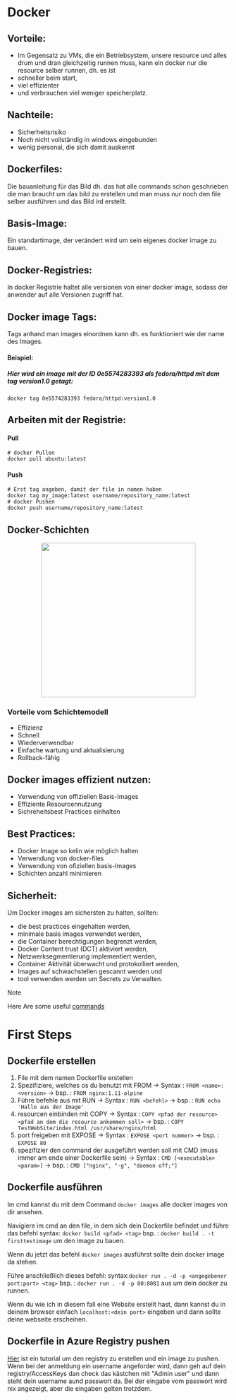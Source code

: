 # Docker
## Vorteile:
  - Im Gegensatz zu VMs, die ein Betriebsystem, unsere resource und alles drum und dran 
  gleichzeitig runnen muss, kann ein docker nur die resource selber runnen, dh. es ist
  - schneller beim start,
  - viel effizienter
  - und verbrauchen viel weniger speicherplatz.
## Nachteile:
  - Sicherheitsrisiko
  - Noch nicht vollständig in windows eingebunden
  - wenig personal, die sich damit auskennt

## Dockerfiles:
  Die bauanleitung für das Bild dh. das hat alle commands schon geschrieben die 
  man braucht um das bild zu erstellen und man muss nur noch den file selber ausführen 
  und das Bild ird erstellt.

## Basis-Image:
  Ein standartimage, der verändert wird um sein eigenes docker image zu bauen.
  
## Docker-Registries:
  In docker Registrie haltet alle versionen von einer docker image, sodass der anwender 
  auf alle Versionen zugriff hat.

## Docker image Tags:
  Tags anhand man images einordnen kann dh. es funktioniert wie der name des Images.

  #### Beispiel:
  ##### Hier wird ein image mit der ID 0e5574283393 als fedora/httpd mit dem tag version1.0 getagt:
    docker tag 0e5574283393 fedora/httpd:version1.0

## Arbeiten mit der Registrie:
  #### Pull
    # docker Pullen
    docker pull ubuntu:latest
  #### Push
    # Erst tag angeben, damit der file in namen haben 
    docker tag my_image:latest username/repository_name:latest
    # docker Pushen
    docker push username/repository_name:latest
## Docker-Schichten
<p align="center">
<img src="https://miro.medium.com/v2/resize:fit:702/0*jmt5sFda_p5teIUI.jpg" height = "350">
</p>

### Vorteile vom Schichtemodell
- Effizienz
- Schnell
- Wiederverwendbar
- Einfache wartung und aktualisierung
- Rollback-fähig

## Docker images effizient nutzen:
- Verwendung von offiziellen Basis-Images
- Effiziente Resourcennutzung
- Sichreheitsbest Practices einhalten

## Best Practices:
- Docker Image so kelin wie möglich halten
- Verwendung von docker-files
- Verwendung von ofiziellen basis-Images
- Schichten anzahl minimieren

## Sicherheit:
Um Docker images am sichersten zu halten, sollten:
  - die best practices eingehalten werden,
  - minimale basis images verwendet werden,
  - die Container berechtigungen begrenzt werden,
  - Docker Content trust (DCT) aktiviert werden,
  - Netzwerksegmentierung implementiert werden,
  - Container Aktivität überwacht und protokolliert werden,
  - Images auf schwachstellen gescannt werden und
  - tool verwenden werden um Secrets zu Verwalten.

> [!NOTE]
Here Are some useful [commands](https://docs.docker.com/get-started/docker_cheatsheet.pdf)


# First Steps

## Dockerfile erstellen
1. File mit dem namen Dockerfile erstellen
2. Spezifiziere, welches os du benutzt mit FROM 
    -> Syntax : ```FROM <name>:<version>```
    -> bsp.   : ```FROM nginx:1.11-alpine```
3. Führe befehle aus mit RUN
    -> Syntax : ```RUN <befehl>```
    -> bsp.   : ```RUN echo 'Hallo aus der Image'```
4. resourcen einbinden mit COPY
    -> Syntax : ```COPY <pfad der resource> <pfad an dem die resource ankommen soll>```
    -> bsp.   : ```COPY TestWebSite/index.html /usr/share/nginx/html```
5. port freigeben mit EXPOSE
    -> Syntax : ```EXPOSE <port nummer>```
    -> bsp.   : ```EXPOSE 80``` 
6. spezifizier den command der ausgeführt werden soll mit CMD (muss immer am ende einer Dockerfile sein)
  -> Syntax : ```CMD [<executable> <param>]```
  -> bsp.   : ```CMD ["nginx", "-g", "daemon off;"]```

## Dockerfile ausführen
Im cmd kannst du mit dem Command ```docker images``` alle docker images von dir ansehen.

Navigiere im cmd an den file, in dem sich dein Dockerfile befindet und führe das befehl 
syntax: ```docker build <pfad> <tag>```
bsp.  : ```docker build . -t firsttestimage```
um den image zu bauen.

Wenn du jetzt das befehl ```docker images``` ausführst sollte dein docker image da stehen.

Führe anschließlich dieses befehl:
syntax:```docker run . -d -p <angegebener port:port> <tag>``` 
bsp.  : ```docker run . -d -p 80:8081``` 
aus um dein docker zu runnen.

Wenn du wie ich in diesem fall eine Website erstellt hast, dann kannst du in deinem 
browser einfach ```localhost:<dein port>``` eingeben und dann sollte deine webseite erscheinen.

## Dockerfile in Azure Registry pushen
[Hier](https://learn.microsoft.com/en-us/azure/container-registry/container-registry-get-started-portal?tabs=azure-cli) ist ein tutorial um den registry zu erstellen und ein image zu pushen.
Wenn bei der anmeldung ein username angeforder wird, dann geh auf dein registry/AccessKeys
dan check das kästchen mit "Admin user" und dann steht dein username aund passwort da.
Bei der eingabe vom passwort wird nix angezeigt, aber die eingaben gelten trotzdem.

